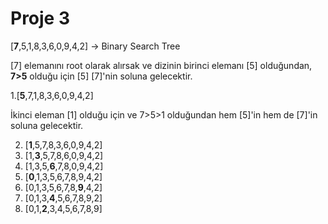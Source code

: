# Proje 3
[**7**,5,1,8,3,6,0,9,4,2] -> Binary Search Tree

[7] elemanını root olarak alırsak ve dizinin birinci elemanı [5] olduğundan, **7>5** olduğu için [5] [7]'nin soluna gelecektir.

1.[**5**,7,1,8,3,6,0,9,4,2]

İkinci eleman [1] olduğu için ve 7>5>1 olduğundan hem [5]'in hem de [7]'in soluna gelecektir.

2. [**1**,5,7,8,3,6,0,9,4,2]
3. [1,**3**,5,7,8,6,0,9,4,2]
4. [1,3,5,**6**,7,8,0,9,4,2]
5. [**0**,1,3,5,6,7,8,9,4,2]
6. [0,1,3,5,6,7,8,**9**,4,2]
7. [0,1,3,**4**,5,6,7,8,9,2]
8. [0,1,**2**,3,4,5,6,7,8,9]


